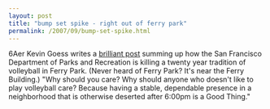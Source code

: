 ```yaml
---
layout: post
title: "bump set spike - right out of ferry park"
permalink: /2007/09/bump-set-spike.html
---
```


<p>6Aer Kevin Goess writes a <a href="http://keving.vox.com/library/post/ferry-park-20-years-gone.html">brilliant post</a> summing up how the San Francisco Department of Parks and Recreation is killing a twenty year tradition of volleyball in Ferry Park.  (Never heard of Ferry Park?  It's near the Ferry Building.)  "Why should you care?  Why should anyone who doesn't like to play volleyball care?  Because having a stable, dependable presence in a neighborhood that is otherwise deserted after 6:00pm is a Good Thing."</p>



